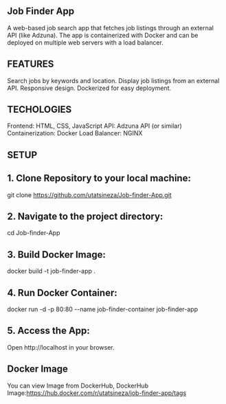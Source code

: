 ## Job Finder App
A web-based job search app that fetches job listings through an external API (like Adzuna). The app is containerized with Docker and can be deployed on multiple web servers with a load balancer.

## FEATURES
 Search jobs by keywords and location.
 Display job listings from an external API.
 Responsive design.
 Dockerized for easy deployment.

## TECHOLOGIES
 Frontend: HTML, CSS, JavaScript
    API: Adzuna API (or similar)
        Containerization: Docker
            Load Balancer: NGINX

## SETUP
## 1. Clone Repository to your local machine:

git clone https://github.com/utatsineza/Job-finder-App.git

## 2. Navigate to the project directory:
cd Job-finder-App

## 3. Build  Docker Image:
docker build -t job-finder-app .

## 4. Run Docker Container:
docker run -d -p 80:80 --name job-finder-container job-finder-app

## 5. Access the App:
Open http://localhost in your browser.


## Docker Image
You can view Image from DockerHub, DockerHub Image:https://hub.docker.com/r/utatsineza/job-finder-app/tags